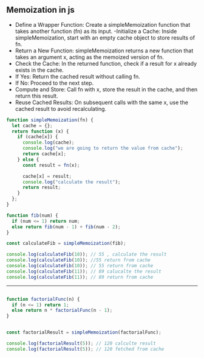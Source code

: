 ## Memoization in js

- Define a Wrapper Function: Create a simpleMemoization function that takes another function (fn) as its input.
-Initialize a Cache: Inside simpleMemoization, start with an empty cache object to store results of fn.
- Return a New Function: simpleMemoization returns a new function that takes an argument x, acting as the memoized version of fn.
- Check the Cache: In the returned function, check if a result for x already exists in the cache.
- If Yes: Return the cached result without calling fn.
- If No: Proceed to the next step.
- Compute and Store: Call fn with x, store the result in the cache, and then return this result.
- Reuse Cached Results: On subsequent calls with the same x, use the cached result to avoid recalculating.


```js
function simpleMemoization(fn) {
  let cache = {};
  return function (x) {
    if (cache[x]) {
      console.log(cache);
      console.log("we are going to return the value from cache");
      return cache[x];
    } else {
      const result = fn(x);

      cache[x] = result;
      console.log("calculate the result");
      return result;
    }
  };
}
```


```js
function fib(num) {
  if (num <= 1) return num;
  else return fib(num - 1) + fib(num - 2);
}
```


```js
const calculateFib = simpleMemoization(fib);

console.log(calculateFib(10)); // 55 , calculate the result
console.log(calculateFib(10)); //55 return from cache
console.log(calculateFib(10)); // 55 return from cache
console.log(calculateFib(11)); // 89 calucalte the result
console.log(calculateFib(11)); // 89 return from cache
```






________________

```js

function factorialFunc(n) {
  if (n <= 1) return 1;
  else return n * factorialFunc(n - 1);
}


const factorialResult = simpleMemoization(factorialFunc);

console.log(factorialResult(5)); // 120 calculte result
console.log(factorialResult(5)); // 120 fetched from cache


```



